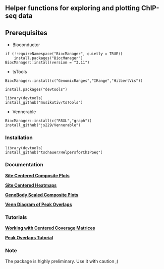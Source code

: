 ## Helper functions for exploring and plotting ChIP-seq data

## Prerequisites

* Bioconductor

```
if (!requireNamespace("BiocManager", quietly = TRUE))
    install.packages("BiocManager")
BiocManager::install(version = "3.11")
```

* tsTools

```
BiocManager::install(c("GenomicRanges","IRange","HilbertVis"))

install.packages("devtools")

library(devtools)
install_github("musikutiv/tsTools")
```

* Vennerable

```
BiocManager::install(c("RBGL","graph"))
install_github("js229/Vennerable")

```

### Installation

```
library(devtools)
install_github("tschauer/HelpersforChIPSeq")
```

### Documentation

[**Site Centered Composite Plots**](https://htmlpreview.github.io/?https://github.com/tschauer/HelpersforChIPSeq/blob/master/doc/ChIPseq_CompositePlot.html)

[**Site Centered Heatmaps**](https://htmlpreview.github.io/?https://github.com/tschauer/HelpersforChIPSeq/blob/master/doc/ChIPseq_Heatmaps.html)

[**GeneBody Scaled Composite Plots**](https://htmlpreview.github.io/?https://github.com/tschauer/HelpersforChIPSeq/blob/master/doc/ChIPseq_GeneBody_Scaled.html)

[**Venn Diagram of Peak Overlaps**](https://htmlpreview.github.io/?https://github.com/tschauer/HelpersforChIPSeq/blob/master/doc/ChIPseq_Peak_Overlaps.html)

### Tutorials

[**Working with Centered Coverage Matrices**](https://htmlpreview.github.io/?https://github.com/tschauer/HelpersforChIPSeq/blob/master/doc/Coverage_Matrices.html)

[**Peak Overlaps Tutorial**](https://htmlpreview.github.io/?https://github.com/tschauer/HelpersforChIPSeq/blob/master/doc/ChIPseq_Peak_Overlaps_Tutorial.html)


### Note

The package is highly preliminary. Use it with caution ;)
